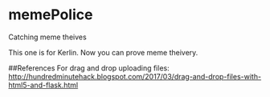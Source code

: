 # memePolice
Catching meme theives

This one is for Kerlin. Now you can prove meme theivery.


##References
For drag and drop uploading files: http://hundredminutehack.blogspot.com/2017/03/drag-and-drop-files-with-html5-and-flask.html
